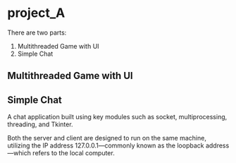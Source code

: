 # project_A
There are two parts:
1. Multithreaded Game with UI
2. Simple Chat 

## Multithreaded Game with UI

## Simple Chat 
A chat application built using key modules such as socket, multiprocessing, threading, and Tkinter.

Both the server and client are designed to run on the same machine, utilizing the IP address 127.0.0.1—commonly known as the loopback address—which refers to the local computer.

